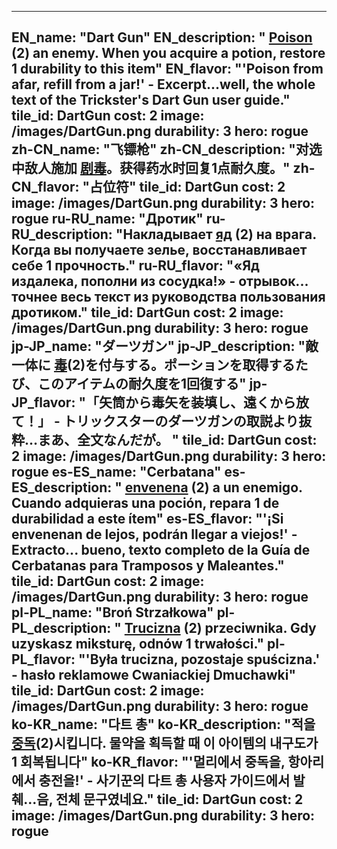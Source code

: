 ---

EN_name: "Dart Gun"
EN_description: " <u>Poison</u> (2) an enemy. When you acquire a potion, restore 1 durability to this item"
EN_flavor: "'Poison from afar, refill from a jar!' - Excerpt...well, the whole text of the Trickster's Dart Gun user guide."
tile_id: DartGun
cost: 2
image: /images/DartGun.png
durability: 3
hero: rogue
zh-CN_name: "飞镖枪"
zh-CN_description: "对选中敌人施加 <u>剧毒</u>。获得药水时回复1点耐久度。"
zh-CN_flavor: "占位符"
tile_id: DartGun
cost: 2
image: /images/DartGun.png
durability: 3
hero: rogue
ru-RU_name: "Дротик"
ru-RU_description: "Накладывает  <u>яд</u> (2) на врага. Когда вы получаете зелье, восстанавливает себе 1 прочность."
ru-RU_flavor: "«Яд издалека, пополни из сосудка!» - отрывок... точнее весь текст из руководства пользования дротиком."
tile_id: DartGun
cost: 2
image: /images/DartGun.png
durability: 3
hero: rogue
jp-JP_name: "ダーツガン"
jp-JP_description: "敵一体に <u>毒</u>(2)を付与する。ポーションを取得するたび、このアイテムの耐久度を1回復する"
jp-JP_flavor: "「矢筒から毒矢を装填し、遠くから放て！」 - トリックスターのダーツガンの取説より抜粋…まあ、全文なんだが。
"
tile_id: DartGun
cost: 2
image: /images/DartGun.png
durability: 3
hero: rogue
es-ES_name: "Cerbatana"
es-ES_description: " <u>envenena</u> (2) a un enemigo. Cuando adquieras una poción, repara 1 de durabilidad a este ítem"
es-ES_flavor: "'¡Si envenenan de lejos, podrán llegar a viejos!' - Extracto... bueno, texto completo de la Guía de Cerbatanas para Tramposos y Maleantes."
tile_id: DartGun
cost: 2
image: /images/DartGun.png
durability: 3
hero: rogue
pl-PL_name: "Broń Strzałkowa"
pl-PL_description: " <u>Trucizna</u> (2) przeciwnika. Gdy uzyskasz miksturę, odnów 1 trwałości."
pl-PL_flavor: "'Była trucizna, pozostaje spuścizna.' - hasło reklamowe Cwaniackiej Dmuchawki"
tile_id: DartGun
cost: 2
image: /images/DartGun.png
durability: 3
hero: rogue
ko-KR_name: "다트 총"
ko-KR_description: "적을  <u>중독</u>(2)시킵니다. 물약을 획득할 때 이 아이템의 내구도가 1 회복됩니다"
ko-KR_flavor: "'멀리에서 중독을, 항아리에서 충전을!' - 사기꾼의 다트 총 사용자 가이드에서 발췌...음, 전체 문구였네요."
tile_id: DartGun
cost: 2
image: /images/DartGun.png
durability: 3
hero: rogue
---
